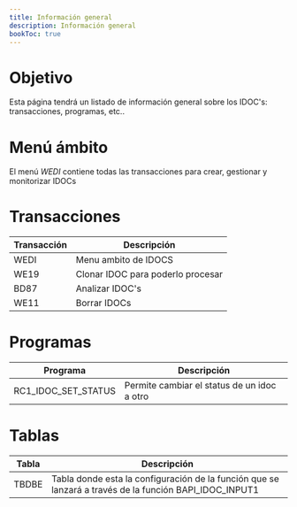 ```yaml
---
title: Información general
description: Información general
bookToc: true
---
```


# Objetivo

Esta página tendrá un listado de información general sobre los IDOC's: transacciones, programas, etc..

# Menú ámbito

El menú *WEDI* contiene todas las transacciones para crear, gestionar y monitorizar IDOCs

# Transacciones

Transacción | Descripción
--------|--------
WEDI | Menu ambito de IDOCS
WE19 | Clonar IDOC para poderlo procesar
BD87 | Analizar IDOC's
WE11 | Borrar IDOCs

# Programas

Programa | Descripción
--------|--------
RC1_IDOC_SET_STATUS | Permite cambiar el status de un idoc a otro

# Tablas

Tabla | Descripción
--------|--------
TBDBE | Tabla donde esta la configuración de la función que se lanzará a través de la función BAPI_IDOC_INPUT1
